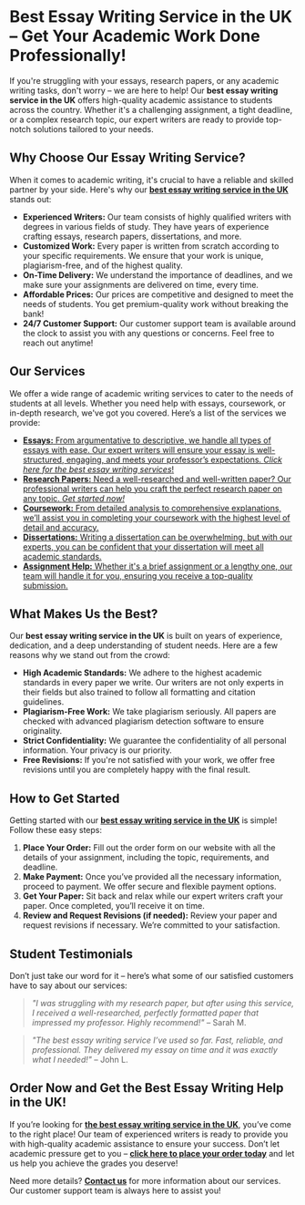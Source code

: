 # Best Essay Writing Service in the UK – Get Your Academic Work Done Professionally!

If you're struggling with your essays, research papers, or any academic writing tasks, don't worry – we are here to help! Our **best essay writing service in the UK** offers high-quality academic assistance to students across the country. Whether it's a challenging assignment, a tight deadline, or a complex research topic, our expert writers are ready to provide top-notch solutions tailored to your needs.

## Why Choose Our Essay Writing Service?

When it comes to academic writing, it's crucial to have a reliable and skilled partner by your side. Here's why our [**best essay writing service in the UK**](https://tinyurl.com/topessay?keyword=best+essay+writing+service+uk) stands out:

- **Experienced Writers:** Our team consists of highly qualified writers with degrees in various fields of study. They have years of experience crafting essays, research papers, dissertations, and more.
- **Customized Work:** Every paper is written from scratch according to your specific requirements. We ensure that your work is unique, plagiarism-free, and of the highest quality.
- **On-Time Delivery:** We understand the importance of deadlines, and we make sure your assignments are delivered on time, every time.
- **Affordable Prices:** Our prices are competitive and designed to meet the needs of students. You get premium-quality work without breaking the bank!
- **24/7 Customer Support:** Our customer support team is available around the clock to assist you with any questions or concerns. Feel free to reach out anytime!

## Our Services

We offer a wide range of academic writing services to cater to the needs of students at all levels. Whether you need help with essays, coursework, or in-depth research, we've got you covered. Here’s a list of the services we provide:

- [**Essays:** From argumentative to descriptive, we handle all types of essays with ease. Our expert writers will ensure your essay is well-structured, engaging, and meets your professor’s expectations. _Click here for the best essay writing services_!](https://tinyurl.com/topessay?keyword=best+essay+writing+service+uk)
- [**Research Papers:** Need a well-researched and well-written paper? Our professional writers can help you craft the perfect research paper on any topic. _Get started now!_](https://tinyurl.com/topessay?keyword=best+essay+writing+service+uk)
- [**Coursework:** From detailed analysis to comprehensive explanations, we’ll assist you in completing your coursework with the highest level of detail and accuracy.](https://tinyurl.com/topessay?keyword=best+essay+writing+service+uk)
- [**Dissertations:** Writing a dissertation can be overwhelming, but with our experts, you can be confident that your dissertation will meet all academic standards.](https://tinyurl.com/topessay?keyword=best+essay+writing+service+uk)
- [**Assignment Help:** Whether it's a brief assignment or a lengthy one, our team will handle it for you, ensuring you receive a top-quality submission.](https://tinyurl.com/topessay?keyword=best+essay+writing+service+uk)

## What Makes Us the Best?

Our **best essay writing service in the UK** is built on years of experience, dedication, and a deep understanding of student needs. Here are a few reasons why we stand out from the crowd:

- **High Academic Standards:** We adhere to the highest academic standards in every paper we write. Our writers are not only experts in their fields but also trained to follow all formatting and citation guidelines.
- **Plagiarism-Free Work:** We take plagiarism seriously. All papers are checked with advanced plagiarism detection software to ensure originality.
- **Strict Confidentiality:** We guarantee the confidentiality of all personal information. Your privacy is our priority.
- **Free Revisions:** If you're not satisfied with your work, we offer free revisions until you are completely happy with the final result.

## How to Get Started

Getting started with our [**best essay writing service in the UK**](https://tinyurl.com/topessay?keyword=best+essay+writing+service+uk) is simple! Follow these easy steps:

1. **Place Your Order:** Fill out the order form on our website with all the details of your assignment, including the topic, requirements, and deadline.
2. **Make Payment:** Once you’ve provided all the necessary information, proceed to payment. We offer secure and flexible payment options.
3. **Get Your Paper:** Sit back and relax while our expert writers craft your paper. Once completed, you’ll receive it on time.
4. **Review and Request Revisions (if needed):** Review your paper and request revisions if necessary. We’re committed to your satisfaction.

## Student Testimonials

Don’t just take our word for it – here’s what some of our satisfied customers have to say about our services:

> _"I was struggling with my research paper, but after using this service, I received a well-researched, perfectly formatted paper that impressed my professor. Highly recommend!"_ – Sarah M.

> _"The best essay writing service I’ve used so far. Fast, reliable, and professional. They delivered my essay on time and it was exactly what I needed!"_ – John L.

## Order Now and Get the Best Essay Writing Help in the UK!

If you’re looking for [**the best essay writing service in the UK**](https://tinyurl.com/topessay?keyword=best+essay+writing+service+uk), you’ve come to the right place! Our team of experienced writers is ready to provide you with high-quality academic assistance to ensure your success. Don’t let academic pressure get to you – **[click here to place your order today](https://tinyurl.com/topessay?keyword=best+essay+writing+service+uk)** and let us help you achieve the grades you deserve!

Need more details? [**Contact us**](https://tinyurl.com/topessay?keyword=best+essay+writing+service+uk) for more information about our services. Our customer support team is always here to assist you!

